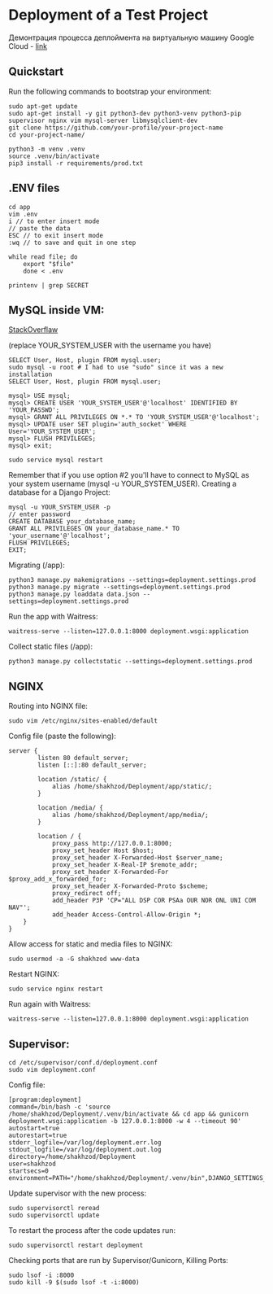 # Deployment of a Test Project

Демонтрация процесса деплоймента на виртуальную машину Google Cloud - [link](https://www.youtube.com/watch?v=dKnYNrBoqQc)

## Quickstart

Run the following commands to bootstrap your environment:
    
    sudo apt-get update
    sudo apt-get install -y git python3-dev python3-venv python3-pip supervisor nginx vim mysql-server libmysqlclient-dev
    git clone https://github.com/your-profile/your-project-name
    cd your-project-name/
  
    python3 -m venv .venv   
    source .venv/bin/activate
    pip3 install -r requirements/prod.txt 

## .ENV files

    cd app
    vim .env
    i // to enter insert mode
    // paste the data
    ESC // to exit insert mode
    :wq // to save and quit in one step
    
    while read file; do
        export "$file"
        done < .env

    printenv | grep SECRET

## MySQL inside VM:

[StackOverflaw](https://stackoverflow.com/questions/39281594/error-1698-28000-access-denied-for-user-rootlocalhost)

(replace YOUR_SYSTEM_USER with the username you have)

    SELECT User, Host, plugin FROM mysql.user;
    sudo mysql -u root # I had to use "sudo" since it was a new installation
    SELECT User, Host, plugin FROM mysql.user;

    mysql> USE mysql;
    mysql> CREATE USER 'YOUR_SYSTEM_USER'@'localhost' IDENTIFIED BY 'YOUR_PASSWD';
    mysql> GRANT ALL PRIVILEGES ON *.* TO 'YOUR_SYSTEM_USER'@'localhost';
    mysql> UPDATE user SET plugin='auth_socket' WHERE User='YOUR_SYSTEM_USER';
    mysql> FLUSH PRIVILEGES;
    mysql> exit;

    sudo service mysql restart

Remember that if you use option #2 you'll have to connect to MySQL as your system username (mysql -u YOUR_SYSTEM_USER).
Creating a database for a Django Project:

    mysql -u YOUR_SYSTEM_USER -p
    // enter password
    CREATE DATABASE your_database_name;
    GRANT ALL PRIVILEGES ON your_database_name.* TO 'your_username'@'localhost';
    FLUSH PRIVILEGES;
    EXIT;

Migrating (/app):

    python3 manage.py makemigrations --settings=deployment.settings.prod
    python3 manage.py migrate --settings=deployment.settings.prod
    python3 manage.py loaddata data.json --settings=deployment.settings.prod

Run the app with Waitress:

    waitress-serve --listen=127.0.0.1:8000 deployment.wsgi:application
    
Collect static files (/app):

    python3 manage.py collectstatic --settings=deployment.settings.prod

## NGINX   

Routing into NGINX file:

    sudo vim /etc/nginx/sites-enabled/default  
    
Config file (paste the following):

    server {
            listen 80 default_server;
            listen [::]:80 default_server;

            location /static/ {
                alias /home/shakhzod/Deployment/app/static/; 
            }

            location /media/ {
                alias /home/shakhzod/Deployment/app/media/; 
            }

            location / {
                proxy_pass http://127.0.0.1:8000;
                proxy_set_header Host $host;
                proxy_set_header X-Forwarded-Host $server_name;
                proxy_set_header X-Real-IP $remote_addr;
                proxy_set_header X-Forwarded-For $proxy_add_x_forwarded_for;
                proxy_set_header X-Forwarded-Proto $scheme;
                proxy_redirect off;
                add_header P3P 'CP="ALL DSP COR PSAa OUR NOR ONL UNI COM NAV"';
                add_header Access-Control-Allow-Origin *;
        }
    }

Allow access for static and media files to NGINX:

    sudo usermod -a -G shakhzod www-data
    
Restart NGINX:
    
    sudo service nginx restart

Run again with Waitress:

    waitress-serve --listen=127.0.0.1:8000 deployment.wsgi:application

## Supervisor:

    cd /etc/supervisor/conf.d/deployment.conf
    sudo vim deployment.conf
    
Config file:
    
    [program:deployment]
    command=/bin/bash -c 'source /home/shakhzod/Deployment/.venv/bin/activate && cd app && gunicorn deployment.wsgi:application -b 127.0.0.1:8000 -w 4 --timeout 90'
    autostart=true
    autorestart=true
    stderr_logfile=/var/log/deployment.err.log
    stdout_logfile=/var/log/deployment.out.log
    directory=/home/shakhzod/Deployment
    user=shakhzod
    startsecs=0
    environment=PATH="/home/shakhzod/Deployment/.venv/bin",DJANGO_SETTINGS_MODULE="deployment.settings.prod"

    
Update supervisor with the new process:
    
    sudo supervisorctl reread
    sudo supervisorctl update
    
To restart the process after the code updates run:

    sudo supervisorctl restart deployment

Checking ports that are run by Supervisor/Gunicorn, Killing Ports:

    sudo lsof -i :8000
    sudo kill -9 $(sudo lsof -t -i:8000)